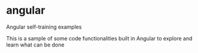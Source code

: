 # angular
Angular self-training examples

This is a sample of some code functionalities built in Angular to explore and learn what can be done
